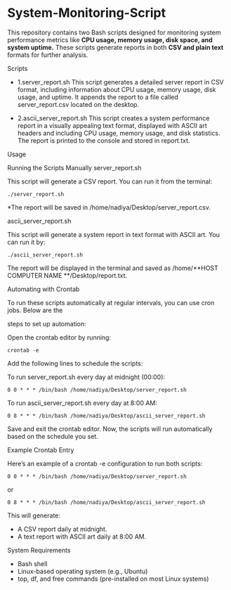 # System-Monitoring-Script


This repository contains two Bash scripts designed for monitoring system performance metrics like **CPU usage, memory usage, disk space, and system uptime.** These scripts generate reports in both **CSV and plain text**  formats for further analysis.

Scripts

 * 1.server_report.sh
This script generates a detailed server report in CSV format, including information about CPU usage, memory usage, disk usage, and uptime. It appends the report to a file called server_report.csv located on the desktop.

 * 2.ascii_server_report.sh
This script creates a system performance report in a visually appealing text format, displayed with ASCII art headers and including CPU usage, memory usage, and disk statistics. The report is printed to the console and stored in report.txt.

Usage
          
Running the Scripts Manually
server_report.sh

This script will generate a CSV report. You can run it from the terminal:


    ./server_report.sh

  *The report will be saved in /home/nadiya/Desktop/server_report.csv.

ascii_server_report.sh

This script will generate a system report in text format with ASCII art. You can run it by:


    ./ascii_server_report.sh

The report will be displayed in the terminal and saved as /home/**HOST COMPUTER NAME **/Desktop/report.txt.

 Automating with Crontab
      
To run these scripts automatically at regular intervals, you can use cron jobs. Below are the 

 steps to set up automation:

Open the crontab editor by running:



    crontab -e

Add the following lines to schedule the scripts:

To run server_report.sh every day at midnight (00:00):



    0 0 * * * /bin/bash /home/nadiya/Desktop/server_report.sh

To run ascii_server_report.sh every day at 8:00 AM:



    0 8 * * * /bin/bash /home/nadiya/Desktop/ascii_server_report.sh


Save and exit the crontab editor. Now, the scripts will run automatically based on the schedule you set.



 Example Crontab Entry

Here’s an example of a crontab -e configuration to run both scripts:



    0 0 * * * /bin/bash /home/nadiya/Desktop/server_report.sh

or 

    0 8 * * * /bin/bash /home/nadiya/Desktop/ascii_server_report.sh


This will generate:

  * A CSV report daily at midnight.
  * A text report with ASCII art daily at 8:00 AM.

System Requirements

 * Bash shell
 * Linux-based operating system (e.g., Ubuntu)
 * top, df, and free commands (pre-installed on most Linux systems)
